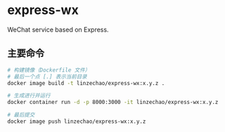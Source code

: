 # express-wx
WeChat service based on Express.

## 主要命令
```bash
# 构建镜像（Dockerfile 文件）
# 最后一个点 [.] 表示当前目录
docker image build -t linzechao/express-wx:x.y.z .

# 生成进行并运行
docker container run -d -p 8000:3000 -it linzechao/express-wx:x.y.z

# 最后提交
docker image push linzechao/express-wx:x.y.z
```
